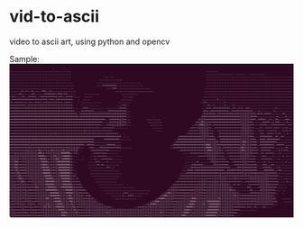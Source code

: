 # vid-to-ascii
video to ascii art, using python and opencv

Sample:
![sample](screenshots/vid_to_ascii_sample.png?raw=true "sample")